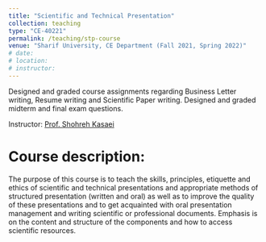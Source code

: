 ```yaml
---
title: "Scientific and Technical Presentation"
collection: teaching
type: "CE-40221"
permalink: /teaching/stp-course
venue: "Sharif University, CE Department (Fall 2021, Spring 2022)"
# date: 
# location: 
# instructor:
---
```

Designed and graded course assignments regarding Business Letter writing, Resume writing and Scientific Paper writing. Designed and graded midterm and final exam questions. 


Instructor: [Prof. Shohreh Kasaei](https://scholar.google.com/citations?user=mvx4PvgAAAAJ&hl=en)

Course description:
======
The purpose of this course is to teach the skills, principles, etiquette and ethics of scientific and technical presentations and appropriate methods of structured presentation (written and oral) as well as to improve the quality of these presentations and to get acquainted with oral presentation management and writing scientific or professional documents. Emphasis is on the content and structure of the components and how to access scientific resources.